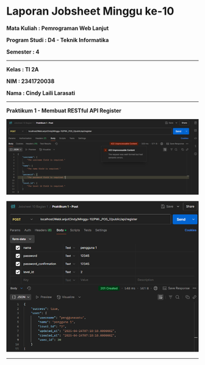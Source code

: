 # Laporan Jobsheet Minggu ke-10
<b>Mata Kuliah : Pemrograman Web Lanjut</b></p>
<b>Program Studi : D4 - Teknik Informatika</b></p>
<b>Semester : 4</b>
<hr>
<b>Kelas : TI 2A</b></p>
<b>NIM : 2341720038</b></p>
<b>Nama : Cindy Laili Larasati</b>
<hr>

<b>Praktikum 1 - Membuat RESTful API Register<b>
<p align="center">
    <img src="Gambar/P1.png"></p>
<p align="center">
    <img src="Gambar/P1.2.png"></p>
<hr>